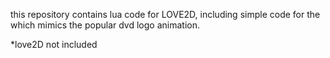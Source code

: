this repository contains lua code for LOVE2D, including simple code for the which mimics the popular dvd logo animation. 

*love2D not included
